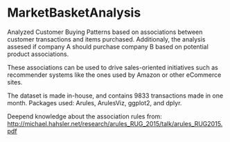 # MarketBasketAnalysis
Analyzed Customer Buying Patterns based on associations between customer transactions and items purchased. 
Additionaly, the analysis assesed if company A should purchase company B based on potential product associations.

These associations can be used to drive sales-oriented initiatives such as recommender systems like the ones used by Amazon or other eCommerce sites. 

The dataset is made in-house, and contains 9833 transactions made in one month.
Packages used: Arules, ArulesViz, ggplot2, and dplyr.

Deepend knowledge about the association rules from: http://michael.hahsler.net/research/arules_RUG_2015/talk/arules_RUG2015.pdf 
